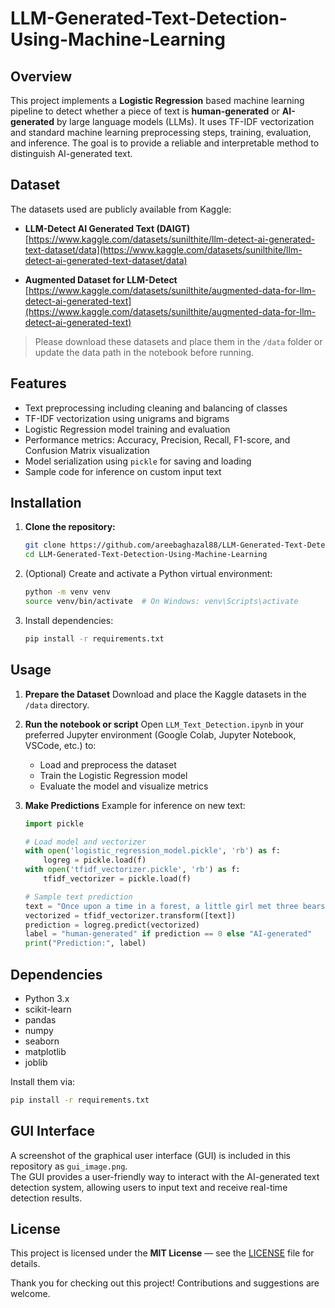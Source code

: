 # LLM-Generated-Text-Detection-Using-Machine-Learning

## Overview
This project implements a **Logistic Regression** based machine learning pipeline to detect whether a piece of text is **human-generated** or **AI-generated** by large language models (LLMs). It uses TF-IDF vectorization and standard machine learning preprocessing steps, training, evaluation, and inference. The goal is to provide a reliable and interpretable method to distinguish AI-generated text.

## Dataset

The datasets used are publicly available from Kaggle:

- **LLM-Detect AI Generated Text (DAIGT)**  
  [https://www.kaggle.com/datasets/sunilthite/llm-detect-ai-generated-text-dataset/data](https://www.kaggle.com/datasets/sunilthite/llm-detect-ai-generated-text-dataset/data)

- **Augmented Dataset for LLM-Detect**  
  [https://www.kaggle.com/datasets/sunilthite/augmented-data-for-llm-detect-ai-generated-text](https://www.kaggle.com/datasets/sunilthite/augmented-data-for-llm-detect-ai-generated-text)

> Please download these datasets and place them in the `/data` folder or update the data path in the notebook before running.


## Features

- Text preprocessing including cleaning and balancing of classes
- TF-IDF vectorization using unigrams and bigrams
- Logistic Regression model training and evaluation
- Performance metrics: Accuracy, Precision, Recall, F1-score, and Confusion Matrix visualization
- Model serialization using `pickle` for saving and loading
- Sample code for inference on custom input text



## Installation

1. **Clone the repository:**
   ```bash
   git clone https://github.com/areebaghazal88/LLM-Generated-Text-Detection-Using-Machine-Learning.git
   cd LLM-Generated-Text-Detection-Using-Machine-Learning
   ```

2. (Optional) Create and activate a Python virtual environment:

   ```bash
   python -m venv venv
   source venv/bin/activate  # On Windows: venv\Scripts\activate
   ```

3. Install dependencies:

   ```bash
   pip install -r requirements.txt
   ```


## Usage

1. **Prepare the Dataset**
   Download and place the Kaggle datasets in the `/data` directory.

2. **Run the notebook or script**
   Open `LLM_Text_Detection.ipynb` in your preferred Jupyter environment (Google Colab, Jupyter Notebook, VSCode, etc.) to:

   * Load and preprocess the dataset
   * Train the Logistic Regression model
   * Evaluate the model and visualize metrics

3. **Make Predictions**
   Example for inference on new text:

   ```python
   import pickle

   # Load model and vectorizer
   with open('logistic_regression_model.pickle', 'rb') as f:
       logreg = pickle.load(f)
   with open('tfidf_vectorizer.pickle', 'rb') as f:
       tfidf_vectorizer = pickle.load(f)

   # Sample text prediction
   text = "Once upon a time in a forest, a little girl met three bears..."
   vectorized = tfidf_vectorizer.transform([text])
   prediction = logreg.predict(vectorized)
   label = "human-generated" if prediction == 0 else "AI-generated"
   print("Prediction:", label)
   ```



## Dependencies

* Python 3.x
* scikit-learn
* pandas
* numpy
* seaborn
* matplotlib
* joblib

Install them via:

```bash
pip install -r requirements.txt
```

## GUI Interface

A screenshot of the graphical user interface (GUI) is included in this repository as `gui_image.png`.  
The GUI provides a user-friendly way to interact with the AI-generated text detection system, allowing users to input text and receive real-time detection results.



## License

This project is licensed under the **MIT License** — see the [LICENSE](LICENSE) file for details.


Thank you for checking out this project! Contributions and suggestions are welcome.

